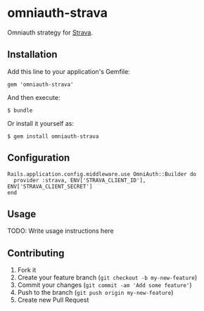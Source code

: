 # omniauth-strava

Omniauth strategy for [Strava][strava].

## Installation

Add this line to your application's Gemfile:

    gem 'omniauth-strava'

And then execute:

    $ bundle

Or install it yourself as:

    $ gem install omniauth-strava

## Configuration

    Rails.application.config.middleware.use OmniAuth::Builder do
      provider :strava, ENV['STRAVA_CLIENT_ID'], ENV['STRAVA_CLIENT_SECRET']
    end

## Usage

TODO: Write usage instructions here

## Contributing

1. Fork it
2. Create your feature branch (`git checkout -b my-new-feature`)
3. Commit your changes (`git commit -am 'Add some feature'`)
4. Push to the branch (`git push origin my-new-feature`)
5. Create new Pull Request

[strava]:https://www.strava.com/
